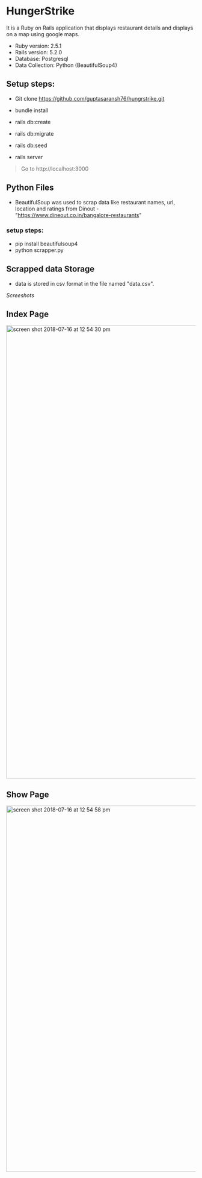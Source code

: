 # HungerStrike
It is a Ruby on Rails application that displays restaurant details and displays on a map using google maps.

* Ruby version: 2.5.1
* Rails version: 5.2.0
* Database: Postgresql
* Data Collection: Python (BeautifulSoup4)

## Setup steps:
*  Git clone https://github.com/guptasaransh76/hungrstrike.git
*  bundle install
*  rails db:create 
*  rails db:migrate
*  rails db:seed

* rails server
> Go to http://localhost:3000

## Python Files
* BeautifulSoup was used to scrap data like restaurant names, url, location and ratings from Dinout - "https://www.dineout.co.in/bangalore-restaurants"

### setup steps:
* pip install beautifulsoup4
* python scrapper.py

## Scrapped data Storage
* data is stored in csv format in the file named "data.csv".

*Screeshots*

## Index Page
<img width="1203" alt="screen shot 2018-07-16 at 12 54 30 pm" src="https://user-images.githubusercontent.com/30376024/42747113-8e16410e-88f8-11e8-96c4-a7cd6df8fbc3.png">

## Show Page
<img width="972" alt="screen shot 2018-07-16 at 12 54 58 pm" src="https://user-images.githubusercontent.com/30376024/42747084-7319b818-88f8-11e8-91c0-9ff8273048e2.png">
